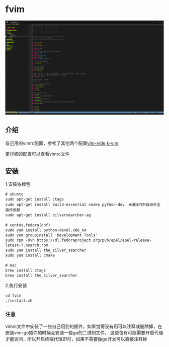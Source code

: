 # fvim

![screenshots](./screenshots.png)

## 介绍

自己用的vimrc配置，参考了其他两个配置[vim-vide](https://github.com/bilibili/vim-vide),[k-vim](https://github.com/wklken/k-vim)

更详细的配置可以查看vimrc文件

## 安装

1.安装依赖包

    # ubuntu
    sudo apt-get install ctags
    sudo apt-get install build-essential cmake python-dev  #编译YCM自动补全插件依赖
    sudo apt-get install silversearcher-ag

    # centos,fedora(dnf)
    sudo yum install python-devel.x86_64
    sudo yum groupinstall 'Development Tools'
    sudo rpm -Uvh https://dl.fedoraproject.org/pub/epel/epel-release-latest-7.noarch.rpm
    sudo yum install the_silver_searcher
    sudo yum install cmake

    # mac
    brew install ctags
    brew install the_silver_searcher

2.执行安装

    cd fvim
    ./install.sh

### 注意

vimrc文件中安装了一些自己用到的插件，如果觉得没有用可以注释或删除掉，在安装vim-go插件的时候会安装一些go的二进制文件，
这些包有可能需要开启代理才能访问，所以开启终端代理即可，如果不需要做go开发可以直接注释掉

